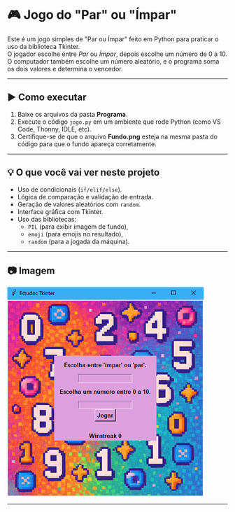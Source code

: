# 🎮 Jogo do "Par" ou "Ímpar"

Este é um jogo simples de "Par ou Ímpar" feito em Python para praticar o uso da biblioteca Tkinter.  
O jogador escolhe entre *Par* ou *Ímpar*, depois escolhe um número de 0 a 10.  
O computador também escolhe um número aleatório, e o programa soma os dois valores e determina o vencedor.

---

## ▶️ Como executar

1. Baixe os arquivos da pasta **Programa**.
2. Execute o código `jogo.py` em um ambiente que rode Python (como VS Code, Thonny, IDLE, etc).
3. Certifique-se de que o arquivo **Fundo.png** esteja na mesma pasta do código para que o fundo apareça corretamente.

---

## 💡 O que você vai ver neste projeto

- Uso de condicionais (`if/elif/else`).
- Lógica de comparação e validação de entrada.
- Geração de valores aleatórios com `random`.
- Interface gráfica com Tkinter.
- Uso das bibliotecas:
  - `PIL` (para exibir imagem de fundo),
  - `emoji` (para emojis no resultado),
  - `random` (para a jogada da máquina).

---

## 📷 Imagem

![Print do jogo](imagemgame.png)

---

